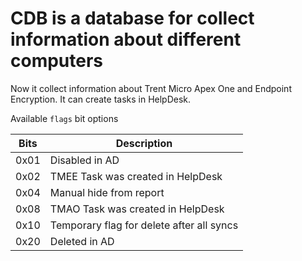 # CDB is a database for collect information about different computers

Now it collect information about Trent Micro Apex One and Endpoint Encryption.
It can create tasks in HelpDesk.


Available `flags` bit options

| Bits | Description                               |
|------|-------------------------------------------|
| 0x01 | Disabled in AD                            |
| 0x02 | TMEE Task was created in HelpDesk         |
| 0x04 | Manual hide from report                   |
| 0x08 | TMAO Task was created in HelpDesk         |
| 0x10 | Temporary flag for delete after all syncs |
| 0x20 | Deleted in AD                             |
